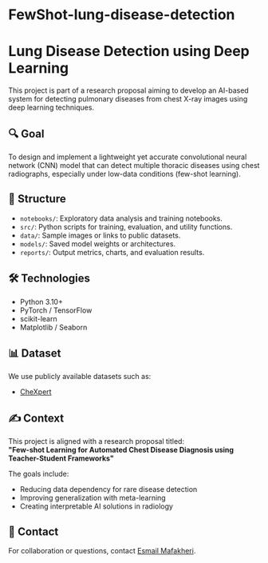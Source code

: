 # FewShot-lung-disease-detection
# Lung Disease Detection using Deep Learning 

This project is part of a research proposal aiming to develop an AI-based system for detecting pulmonary diseases from chest X-ray images using deep learning techniques.

## 🔍 Goal

To design and implement a lightweight yet accurate convolutional neural network (CNN) model that can detect multiple thoracic diseases using chest radiographs, especially under low-data conditions (few-shot learning).

## 📂  Structure

- `notebooks/`: Exploratory data analysis and training notebooks.
- `src/`: Python scripts for training, evaluation, and utility functions.
- `data/`: Sample images or links to public datasets.
- `models/`: Saved model weights or architectures.
- `reports/`: Output metrics, charts, and evaluation results.

## 🛠 Technologies

- Python 3.10+
- PyTorch / TensorFlow
- scikit-learn
- Matplotlib / Seaborn

## 📊 Dataset

We use publicly available datasets such as:

- [CheXpert](https://stanfordmlgroup.github.io/competitions/chexpert/)

## ✍️ Context

This project is aligned with a research proposal titled:  
**"Few-shot Learning for Automated Chest Disease Diagnosis using Teacher-Student Frameworks"**

The goals include:
- Reducing data dependency for rare disease detection  
- Improving generalization with meta-learning  
- Creating interpretable AI solutions in radiology

## 🔗 Contact

For collaboration or questions, contact [Esmail Mafakheri](https://github.com/E008001).
